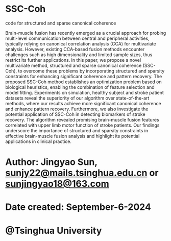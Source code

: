 # SSC-Coh
code for structured and sparse canonical coherence

Brain-muscle fusion has recently emerged as a crucial approach for probing multi-level communication between central and peripheral activities, typically relying on canonical correlation analysis (CCA) for multivariate analysis. However, existing CCA-based fusion methods encounter challenges such as high dimensionality and limited sample sizes, thus restrict its further applications. In this paper, we propose a novel multivariate method, structured and sparse canonical coherence (SSC-Coh), to overcome these problems by incorporating structured and sparsity constraints for enhancing significant coherence and pattern recovery. The proposed SSC-Coh method establishes an optimization problem based on biological heuristics, enabling the combination of feature selection and model fitting. Experiments on simulation, healthy subject and stroke patient datasets reveal the superiority of our algorithm over state-of-the-art methods, where our results achieve more significant canonical coherence and enhance pattern recovery. Furthermore, we also investigate the potential application of SSC-Coh in detecting biomarkers of stroke recovery. The algorithm revealed promising brain-muscle fusion features correlated with upper limb motor function of stroke patients. Our findings underscore the importance of structured and sparsity constraints in effective brain-muscle fusion analysis and highlight its potential applications in clinical practice.


# Author: Jingyao Sun, sunjy22@mails.tsinghua.edu.cn or sunjingyao18@163.com
# Date created: September-6-2024
# @Tsinghua University
